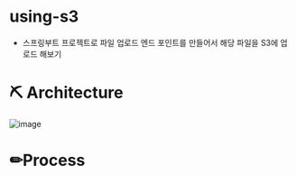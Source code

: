 # using-s3
- 스프링부트 프로젝트로 파일 업로드 엔드 포인트를 만들어서 해당 파일을 S3에 업로드 해보기

# ⛏ Architecture
![image](https://github.com/yeomyaloo/aws-msa/assets/81970382/25b5438c-20a9-4b24-9fea-8ed14716be10)

# ✏Process


